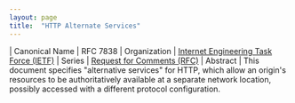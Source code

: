 ```yaml
---
layout: page
title:  "HTTP Alternate Services"
---
```


| Canonical Name | RFC 7838
| Organization | [Internet Engineering Task Force (IETF)](..)
| Series | [Request for Comments (RFC)](..)
| Abstract | This document specifies "alternative services" for HTTP, which allow an origin's resources to be authoritatively available at a separate network location, possibly accessed with a different protocol configuration.